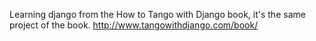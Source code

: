 Learning django from the How to Tango with Django book, it's the same project of the book.
http://www.tangowithdjango.com/book/
